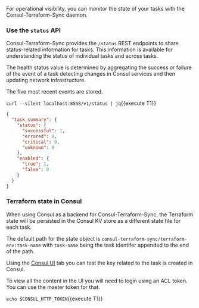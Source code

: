 For operational visibility, you can monitor the state of your tasks with the Consul-Terraform-Sync daemon.

### Use the `status` API 

Consul-Terraform-Sync provides the `/status` REST endpoints to share status-related information 
for tasks. This information is available for understanding the status of 
individual tasks and across tasks.

The health status value is determined by aggregating the success or failure of 
the event of a task detecting changes in Consul services and then updating 
network infrastructure. 

The five most recent events are stored. 

`curl --silent localhost:8558/v1/status | jq`{{execute T1}}

```json
{
  "task_summary": {
    "status": {
      "successful": 1,
      "errored": 0,
      "critical": 0,
      "unknown": 0
    },
    "enabled": {
      "true": 1,
      "false": 0
    }
  }
}
```

### Terraform state in Consul

When using Consul as a backend for Consul-Terraform-Sync, the Terraform state will be persisted in
the Consul KV store as a different state file for each task.

The default path for the state object is `consul-terraform-sync/terraform-env:task-name`
with `task-name` being the task identifer appended to the end of the path.

Using the [Consul UI](https://[[HOST_SUBDOMAIN]]-1443-[[KATACODA_HOST]].environments.katacoda.com/ui/dc1/kv/consul-terraform-sync/) tab you can test the key related to the task is created in Consul.

To view all the content in the UI you will need to login using an ACL token. You 
can use the master token for that.

`echo $CONSUL_HTTP_TOKEN`{{execute T1}}
